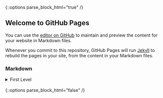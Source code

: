 {::options parse_block_html="true" /}
## Welcome to GitHub Pages

You can use the [editor on GitHub](https://github.com/StephPaz/Personal/edit/gh-pages/index.md) to maintain and preview the content for your website in Markdown files.

Whenever you commit to this repository, GitHub Pages will run [Jekyll](https://jekyllrb.com/) to rebuild the pages in your site, from the content in your Markdown files.

### Markdown
<details>
  <summary>
    First Level
  </summary>
<br/>
  
Markdown is a lightweight and easy-to-use syntax for styling your writing. It includes conventions for

```markdown
Syntax highlighted code block

# Header 1
## Header 2
### Header 3

- Bulleted
- List

1. Numbered
2. List

**Bold** and _Italic_ and `Code` text

[Link](url) and ![Image](src)
```

For more details see [GitHub Flavored Markdown](https://guides.github.com/features/mastering-markdown/).

### Jekyll Themes
<details>
  <summary>Second Level</summary>
<br/>
Your Pages site will use the layout and styles from the Jekyll theme you have selected in your [repository settings](https://github.com/StephPaz/Personal/settings). The name of this theme is saved in the Jekyll `_config.yml` configuration file.

### Support or Contact

Having trouble with Pages? Check out our [documentation](https://docs.github.com/categories/github-pages-basics/) or [contact support](https://github.com/contact) and we’ll help you sort it out.
 </details> 
  </details> 
<br/>
{::options parse_block_html="false" /}
